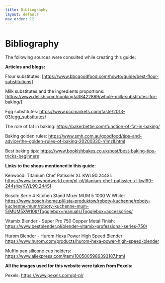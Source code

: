 ```yaml
---
title: Bibliography
layout: default
nav_order: 12
---
```


<h1>Bibliography</h1>

The following sources were consulted while creating this guide:

**Articles and blogs:**

Flour substitutes: [https://www.bbcgoodfood.com/howto/guide/best-flour-substitutions] 

Milk substitutes and the ingredients proportions: [https://www.delish.com/cooking/a38422869/whole-milk-substitutes-for-baking/]

Egg substitutes: https://www.pccmarkets.com/taste/2013-03/egg_substitutes/

The role of fat in baking: https://bakerbettie.com/function-of-fat-in-baking/ 

Baking golden rules: https://www.smh.com.au/goodfood/tips-and-advice/the-golden-rules-of-baking-20200330-h1mzll.html 

Best baking tips: https://www.bookishbakes.co.uk/post/best-baking-tips-tricks-beginners


**Links to the shops mentioned in this guide:**

Kenwood: Titanium Chef Patissier XL KWL90.244SI: https://www.kenwoodworld.com/pl-pl/titanium-chef-patissier-xl-kwl90-244si/p/KWL90.244SI 

Bosch: Serie 4 Kitchen Stand Mixer MUM 5 1000 W White: https://www.bosch-home.pl/lista-produktow/roboty-kuchenne/roboty-kuchenne-mum/roboty-kuchenne-mum-5/MUM5XW10#/Togglebox=manuals/Togglebox=accessories/ 

Vitamix Blender - Super Pro 750 Copper Metal Finish: https://www.bestblender.pl/blender-vitamix-professional-series-750/ 

Hurom Blender - Hurom Hexa Power High Speed Blender: https://www.hurom.com/products/hurom-hexa-power-high-speed-blender 

Muffin pan silicone cup holders: https://www.aliexpress.com/item/1005005986393187.html 

**All the images used for this website were taken from Pexels:**

Pexels: https://www.pexels.com/pl-pl/ 

